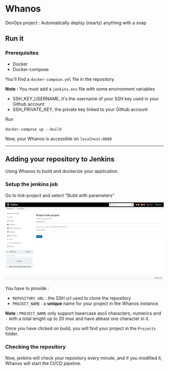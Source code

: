 # Whanos
DevOps project : Automatically deploy (nearly) anything with a snap

## Run it

### Prerequisites
- Docker
- Docker-compose

You'll find a `docker-compose.yml` file in the repository.

**Note :** You must add a `jenkins.env` file with some environment variables

- SSH_KEY_USERNAME, it's the username of your SSH key used in your Github account
- SSH_PRIVATE_KEY, the private key linked to your Github account

Run

`docker-compose up --build`

Now, your Whanos is accessible on `localhost:8080`

_________________________

## Adding your repository to Jenkins

Using Whanos to build and dockerize your application.

### Setup the jenkins job
Go to link-project and select "Build with parameters"

![](assets/link-project.png)

You have to provide :
- `REPOSITORY_URL` : the SSH url used to clone the repository
- `PROJECT_NAME` : a **unique** name for your project in the Whanos instance.

**Note :** `PROJECT_NAME` only support lowercase ascii characters, numerics and `-` with a total lenght up to 20 max and have atleast one character in it.

Once you have clicked on build, you will find your project in the `Projects` folder.

### Checking the repository
Now, jenkins will check your repository every minute, and if you modified it, Whanos will start the CI/CD pipeline.
